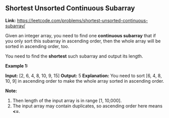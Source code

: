 ## Shortest Unsorted Continuous Subarray

**Link:** https://leetcode.com/problems/shortest-unsorted-continuous-subarray/

Given an integer array, you need to find one **continuous subarray** that if you only sort this subarray in ascending order, then the whole array will be sorted in ascending order, too.

You need to find the **shortest** such subarray and output its length.

**Example 1:**  

**Input:** \[2, 6, 4, 8, 10, 9, 15\]
**Output:** 5
**Explanation:** You need to sort \[6, 4, 8, 10, 9\] in ascending order to make the whole array sorted in ascending order.

**Note:**  

1.  Then length of the input array is in range \[1, 10,000\].
2.  The input array may contain duplicates, so ascending order here means **<=**.
